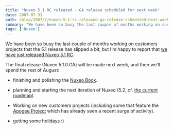 ```yaml
---
title: "Nuxeo 5.1 RC released - GA release scheduled for next week"
date: 2007-07-31
path: /blog/2007/7/nuxeo-5-1-rc-released-ga-release-scheduled-next-week
summary: "We have been so busy the last couple of months working on customers projects that the 5.1 release has slipped a bit, but I&#8217;m happy to report that we have just released Nuxeo 5.1 RC."
tags: ['Nuxeo']
---
```


We have been so busy the last couple of months working on customers projects that the 5.1 release has slipped a bit, but I&#8217;m happy to report that <a href="http://www.nuxeo.org/sections/news/nuxeo-5-1-release/">we have just released Nuxeo 5.1 RC</a>.
  
The final release (Nuxeo 5.1.0.GA) will be made next week, and then we&#8217;ll spend the rest of August:

<ul>
<li><p>finishing and polishing the <a href="http://doc.nuxeo.org/">Nuxeo Book</a>.</p></li>
<li><p>planning and starting the next iteration of Nuxeo (5.2, cf. <a href="http://www.nuxeo.org/sections/about/roadmap/">the current roadmap</a>).</p></li>
<li><p>Working on new customers projects (including some that feature the <a href="http://www.eclipse.org/proposals/apogee/">Apogee Project</a> which has already seen a recent surge of activity).</p></li>
<li><p>getting some holidays :)</p></li>
</ul>

